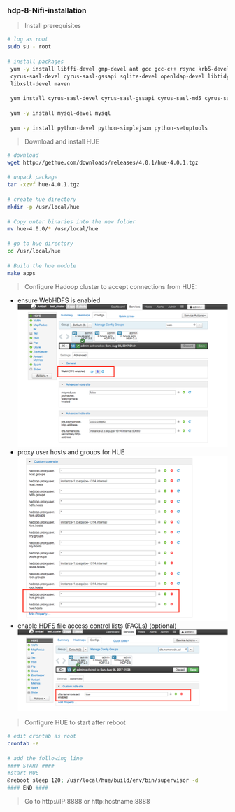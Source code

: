 ### hdp-8-Nifi-installation

> Install prerequisites

```sh
# log as root
sudo su - root

# install packages
 yum -y install libffi-devel gmp-devel ant gcc gcc-c++ rsync krb5-devel openssl-devel \
 cyrus-sasl-devel cyrus-sasl-gssapi sqlite-devel openldap-devel libtidy libxml2-devel \
 libxslt-devel maven
 
 yum install cyrus-sasl-devel cyrus-sasl-gssapi cyrus-sasl-md5 cyrus-sasl-plain
 
 yum -y install mysql-devel mysql
 
 yum -y install python-devel python-simplejson python-setuptools
```

> Download and install HUE

```sh
# download 
wget http://gethue.com/downloads/releases/4.0.1/hue-4.0.1.tgz

# unpack package
tar -xzvf hue-4.0.1.tgz

# create hue directory
mkdir -p /usr/local/hue

# Copy untar binaries into the new folder
mv hue-4.0.0/* /usr/local/hue

# go to hue directory
cd /usr/local/hue

# Build the hue module
make apps


```

> Configure Hadoop cluster to accept connections from HUE:
- ensure WebHDFS is enabled
![MetaStore remote database](https://github.com/gamboabdoulraoufou/hdp-5-HUE-installation/blob/master/img/hue_web_hdfs2.png)
- proxy user hosts and groups for HUE
![MetaStore remote database](https://github.com/gamboabdoulraoufou/hdp-5-HUE-installation/blob/master/img/hue_proxy.png)
- enable HDFS file access control lists (FACLs) (optional)
![MetaStore remote database](https://github.com/gamboabdoulraoufou/hdp-5-HUE-installation/blob/master/img/hue_acl.png)



> Configure HUE to start after reboot
```sh
# edit crontab as root
crontab -e 

# add the following line
#### START ####
#start HUE
@reboot sleep 120; /usr/local/hue/build/env/bin/supervisor -d
#### END ####

```

> Go to http://IP:8888 or http:hostname:8888



